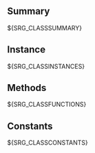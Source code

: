 Summary
-------

${SRG_CLASSSUMMARY}

Instance
--------

${SRG_CLASSINSTANCES}

Methods
-------

${SRG_CLASSFUNCTIONS}

Constants
---------

${SRG_CLASSCONSTANTS}
